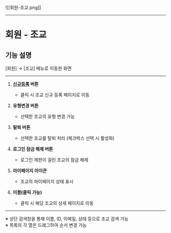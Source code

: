 ![[회원-조교.png]]

---
# 회원 - 조교

## 기능 설명
[회원] → [조교] 메뉴로 이동한 화면

---

1. **[신규등록](조교-신규등록.md) 버튼**  
   - 클릭 시 조교 신규 등록 페이지로 이동

2. **유형변경 버튼**  
   - 선택한 조교의 유형 변경 가능

3. **탈퇴 버튼**  
   - 선택한 조교를 탈퇴 처리 (체크박스 선택 시 활성화)

4. **로그인 잠금 해제 버튼**  
   - 로그인 제한이 걸린 조교의 잠금 해제

5. **마이페이지 아이콘**  
   - 조교의 마이페이지 상태 표시

6. **이름(클릭 가능)**  
   - 클릭 시 해당 조교의 상세 페이지로 이동

---

※ 상단 검색창을 통해 이름, ID, 이메일, 상태 등으로 조교 검색 가능  
※ 목록의 각 열은 드래그하여 순서 변경 가능

